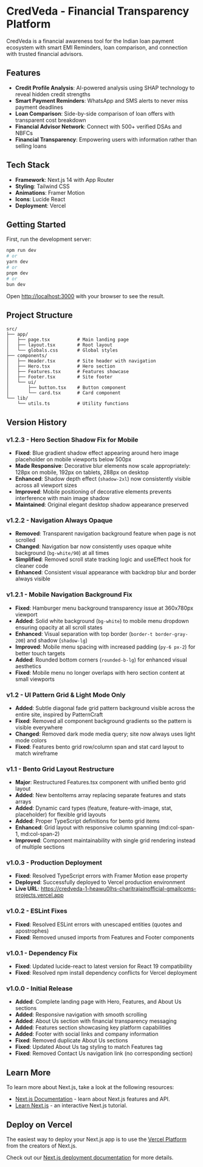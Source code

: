 # CredVeda - Financial Transparency Platform

CredVeda is a financial awareness tool for the Indian loan payment ecosystem with smart EMI Reminders, loan comparison, and connection with trusted financial advisors.

## Features

- **Credit Profile Analysis**: AI-powered analysis using SHAP technology to reveal hidden credit strengths
- **Smart Payment Reminders**: WhatsApp and SMS alerts to never miss payment deadlines
- **Loan Comparison**: Side-by-side comparison of loan offers with transparent cost breakdown
- **Financial Advisor Network**: Connect with 500+ verified DSAs and NBFCs
- **Financial Transparency**: Empowering users with information rather than selling loans

## Tech Stack

- **Framework**: Next.js 14 with App Router
- **Styling**: Tailwind CSS
- **Animations**: Framer Motion
- **Icons**: Lucide React
- **Deployment**: Vercel

## Getting Started

First, run the development server:

```bash
npm run dev
# or
yarn dev
# or
pnpm dev
# or
bun dev
```

Open [http://localhost:3000](http://localhost:3000) with your browser to see the result.

## Project Structure

```
src/
├── app/
│   ├── page.tsx          # Main landing page
│   ├── layout.tsx        # Root layout
│   └── globals.css       # Global styles
├── components/
│   ├── Header.tsx        # Site header with navigation
│   ├── Hero.tsx          # Hero section
│   ├── Features.tsx      # Features showcase
│   ├── Footer.tsx        # Site footer
│   └── ui/
│       ├── button.tsx    # Button component
│       └── card.tsx      # Card component
└── lib/
    └── utils.ts          # Utility functions
```

## Version History

### v1.2.3 - Hero Section Shadow Fix for Mobile
- **Fixed**: Blue gradient shadow effect appearing around hero image placeholder on mobile viewports below 500px
- **Made Responsive**: Decorative blur elements now scale appropriately: 128px on mobile, 192px on tablets, 288px on desktop
- **Enhanced**: Shadow depth effect (`shadow-2xl`) now consistently visible across all viewport sizes
- **Improved**: Mobile positioning of decorative elements prevents interference with main image shadow
- **Maintained**: Original elegant desktop shadow appearance preserved

### v1.2.2 - Navigation Always Opaque
- **Removed**: Transparent navigation background feature when page is not scrolled
- **Changed**: Navigation bar now consistently uses opaque white background (`bg-white/90`) at all times
- **Simplified**: Removed scroll state tracking logic and useEffect hook for cleaner code
- **Enhanced**: Consistent visual appearance with backdrop blur and border always visible

### v1.2.1 - Mobile Navigation Background Fix
- **Fixed**: Hamburger menu background transparency issue at 360x780px viewport
- **Added**: Solid white background (`bg-white`) to mobile menu dropdown ensuring opacity at all scroll states
- **Enhanced**: Visual separation with top border (`border-t border-gray-200`) and shadow (`shadow-lg`)
- **Improved**: Mobile menu spacing with increased padding (`py-6 px-2`) for better touch targets
- **Added**: Rounded bottom corners (`rounded-b-lg`) for enhanced visual aesthetics
- **Fixed**: Mobile menu no longer overlaps with hero section content at small viewports

### v1.2 - UI Pattern Grid & Light Mode Only
- **Added**: Subtle diagonal fade grid pattern background visible across the entire site, inspired by PatternCraft
- **Fixed**: Removed all component background gradients so the pattern is visible everywhere
- **Changed**: Removed dark mode media query; site now always uses light mode colors
- **Fixed**: Features bento grid row/column span and stat card layout to match wireframe

### v1.1 - Bento Grid Layout Restructure
- **Major**: Restructured Features.tsx component with unified bento grid layout
- **Added**: New bentoItems array replacing separate features and stats arrays
- **Added**: Dynamic card types (feature, feature-with-image, stat, placeholder) for flexible grid layouts
- **Added**: Proper TypeScript definitions for bento grid items
- **Enhanced**: Grid layout with responsive column spanning (md:col-span-1, md:col-span-2)
- **Improved**: Component maintainability with single grid rendering instead of multiple sections

### v1.0.3 - Production Deployment
- **Fixed**: Resolved TypeScript errors with Framer Motion ease property
- **Deployed**: Successfully deployed to Vercel production environment
- **Live URL**: https://credveda-1-heawu0lhs-charitrajainofficial-gmailcoms-projects.vercel.app

### v1.0.2 - ESLint Fixes
- **Fixed**: Resolved ESLint errors with unescaped entities (quotes and apostrophes)
- **Fixed**: Removed unused imports from Features and Footer components

### v1.0.1 - Dependency Fix
- **Fixed**: Updated lucide-react to latest version for React 19 compatibility
- **Fixed**: Resolved npm install dependency conflicts for Vercel deployment

### v1.0.0 - Initial Release
- **Added**: Complete landing page with Hero, Features, and About Us sections
- **Added**: Responsive navigation with smooth scrolling
- **Added**: About Us section with financial transparency messaging
- **Added**: Features section showcasing key platform capabilities
- **Added**: Footer with social links and company information
- **Fixed**: Removed duplicate About Us sections
- **Fixed**: Updated About Us tag styling to match Features tag
- **Fixed**: Removed Contact Us navigation link (no corresponding section)

## Learn More

To learn more about Next.js, take a look at the following resources:

- [Next.js Documentation](https://nextjs.org/docs) - learn about Next.js features and API.
- [Learn Next.js](https://nextjs.org/learn) - an interactive Next.js tutorial.

## Deploy on Vercel

The easiest way to deploy your Next.js app is to use the [Vercel Platform](https://vercel.com/new?utm_medium=default-template&filter=next.js&utm_source=create-next-app&utm_campaign=create-next-app-readme) from the creators of Next.js.

Check out our [Next.js deployment documentation](https://nextjs.org/docs/app/building-your-application/deploying) for more details.

